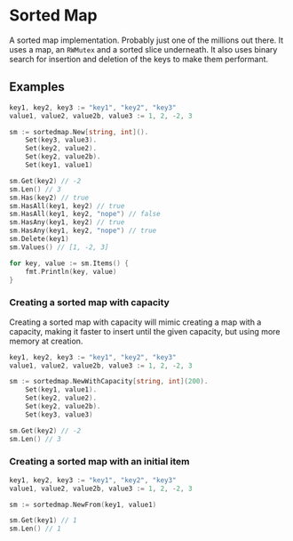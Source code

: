 # Sorted Map

A sorted map implementation. Probably just one of the millions out there.  It uses a map, an `RWMutex` and a sorted slice underneath. It also uses binary search for insertion and deletion of the keys to make them performant.

## Examples

```go
key1, key2, key3 := "key1", "key2", "key3"
value1, value2, value2b, value3 := 1, 2, -2, 3

sm := sortedmap.New[string, int]().
    Set(key3, value3).
    Set(key2, value2).
    Set(key2, value2b).
    Set(key1, value1)

sm.Get(key2) // -2
sm.Len() // 3
sm.Has(key2) // true
sm.HasAll(key1, key2) // true
sm.HasAll(key1, key2, "nope") // false
sm.HasAny(key1, key2) // true
sm.HasAny(key1, key2, "nope") // true
sm.Delete(key1)
sm.Values() // [1, -2, 3]

for key, value := sm.Items() {
    fmt.Println(key, value)
}
```

### Creating a sorted map with capacity

Creating a sorted map with capacity will mimic creating a map with a capacity, making it faster to insert until the given capacity, but using more memory at creation.

```go
key1, key2, key3 := "key1", "key2", "key3"
value1, value2, value2b, value3 := 1, 2, -2, 3

sm := sortedmap.NewWithCapacity[string, int](200).
    Set(key1, value1).
    Set(key2, value2).
    Set(key2, value2b).
    Set(key3, value3)

sm.Get(key2) // -2
sm.Len() // 3
```

### Creating a sorted map with an initial item

```go
key1, key2, key3 := "key1", "key2", "key3"
value1, value2, value2b, value3 := 1, 2, -2, 3

sm := sortedmap.NewFrom(key1, value1)

sm.Get(key1) // 1
sm.Len() // 1
```